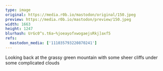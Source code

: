 ```yaml
---
type: image
original: https://media.r0b.io/mastodon/original/150.jpeg
preview: https://media.r0b.io/mastodon/preview/150.jpeg
width: 1663
height: 1247
blurhash: UrGc0^s.t6a~%joeayofxwogaejsRkj]axf5
refs:
  mastodon_media: ['111035793220870241']
---
```


Looking back at the grassy green mountain with some sheer cliffs under some complicated clouds
